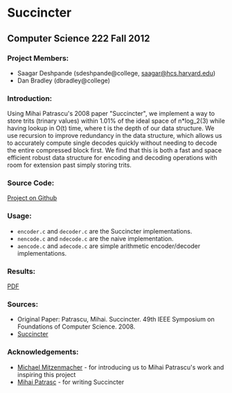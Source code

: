 # Succincter
## Computer Science 222 Fall 2012

### Project Members: ###
* Saagar Deshpande (sdeshpande@college, saagar@hcs.harvard.edu)
* Dan Bradley (dbradley@college)

### Introduction: ###
Using Mihai Patrascu's 2008 paper "Succincter", we implement a way to store trits (trinary values) within 1.01% of the ideal space of n*log_2(3) while having lookup in O(t) time, where t is the depth of our data structure. We use recursion to improve redundancy in the data structure, which allows us to accurately compute single decodes quickly without needing to decode the entire compressed block first. We find that this is both a fast and space efficient robust data structure for encoding and decoding operations with room for extension past simply storing trits.

### Source Code: ###

[Project on Github](https://github.com/raysaagar/succincterr)

### Usage: ###

* `encoder.c` and `decoder.c` are the Succincter implementations.
* `nencode.c` and `ndecode.c` are the naive implementation.
* `aencode.c` and `adecode.c` are simple arithmetic encoder/decoder implementations.

### Results: ###

[PDF](https://github.com/raysaagar/succincter/blob/master/tex/succinctur.pdf)

### Sources: ###
* Original Paper: Patrascu, Mihai. Succincter. 49th IEEE Symposium on Foundations of Computer Science. 2008.
* [Succincter](http://people.csail.mit.edu/mip/papers/succinct/succinct.pdf)

### Acknowledgements: ###
* [Michael Mitzenmacher](http://www.eecs.harvard.edu/~michaelm/) - for introducing us to Mihai Patrascu's work and inspiring this project 
* [Mihai Patrasc](http://people.csail.mit.edu/mip/) - for writing Succincter
